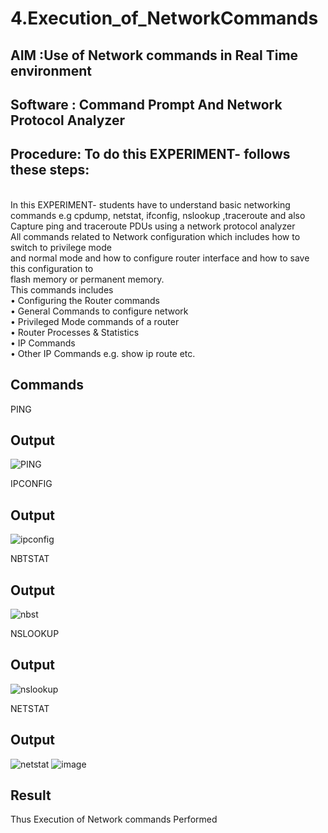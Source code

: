 # 4.Execution_of_NetworkCommands
## AIM :Use of Network commands in Real Time environment
## Software : Command Prompt And Network Protocol Analyzer
## Procedure: To do this EXPERIMENT- follows these steps:
<BR>
In this EXPERIMENT- students have to understand basic networking commands e.g cpdump, netstat, ifconfig, nslookup ,traceroute and also Capture ping and traceroute PDUs using a network protocol analyzer 
<BR>
All commands related to Network configuration which includes how to switch to privilege mode
<BR>
and normal mode and how to configure router interface and how to save this configuration to
<BR>
flash memory or permanent memory.
<BR>
This commands includes
<BR>
• Configuring the Router commands
<BR>
• General Commands to configure network
<BR>
• Privileged Mode commands of a router 
<BR>
• Router Processes & Statistics
<BR>
• IP Commands
<BR>
• Other IP Commands e.g. show ip route etc.
<BR>

## Commands

PING
## Output
![PING](https://github.com/user-attachments/assets/f2fe5fd7-e8e8-4741-8b51-926144158839)

IPCONFIG
## Output
![ipconfig](https://github.com/user-attachments/assets/4e0b621e-8711-4a19-9f79-cd68b53f3e35)

NBTSTAT
## Output
![nbst](https://github.com/user-attachments/assets/5d505cb3-e618-41cd-9ffd-fd81620d9013)

NSLOOKUP
## Output
![nslookup](https://github.com/user-attachments/assets/1f62d76b-56c4-4a67-a13b-4e7f91dbf15b)

NETSTAT
## Output
![netstat](https://github.com/user-attachments/assets/0fb13b68-eff5-421e-b9c9-66c929290d6a)
![image](https://github.com/user-attachments/assets/613b7971-a97c-4350-a752-1b4890d536a3)


## Result
Thus Execution of Network commands Performed 
